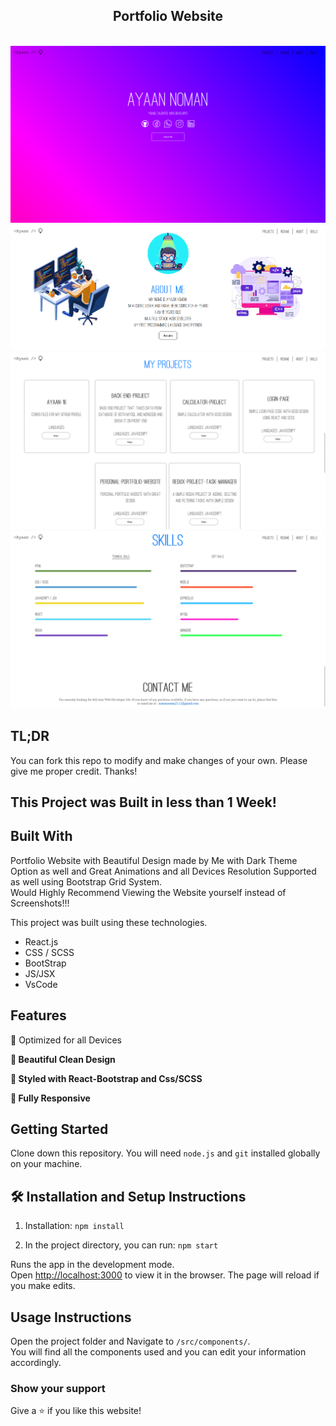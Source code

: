 <h2 align="center">
  Portfolio Website<br/>
</h2>
<br/>
<img src="./aa.png">
<img src="./a1.png">
<img src="./a2.png">
<img src="./a3.png">

## TL;DR

You can fork this repo to modify and make changes of your own. Please give me proper credit. Thanks!

## This Project was Built in less than 1 Week!

## Built With

Portfolio Website with Beautiful Design made by Me with Dark Theme Option as well and Great Animations and all Devices Resolution Supported as well using Bootstrap Grid System.<br> Would Highly Recommend Viewing the Website yourself instead of Screenshots!!!<br/>

This project was built using these technologies.

- React.js
- CSS / SCSS
- BootStrap
- JS/JSX
- VsCode

## Features
  👾 Optimized for all Devices

**📖 Beautiful Clean Design**

**🎨 Styled with React-Bootstrap and Css/SCSS**

**📱 Fully Responsive**

## Getting Started

Clone down this repository. You will need `node.js` and `git` installed globally on your machine.

## 🛠 Installation and Setup Instructions

1. Installation: `npm install`

2. In the project directory, you can run: `npm start`

Runs the app in the development mode.\
Open [http://localhost:3000](http://localhost:3000) to view it in the browser.
The page will reload if you make edits.

## Usage Instructions

Open the project folder and Navigate to `/src/components/`. <br/>
You will find all the components used and you can edit your information accordingly.

### Show your support

Give a ⭐ if you like this website!
